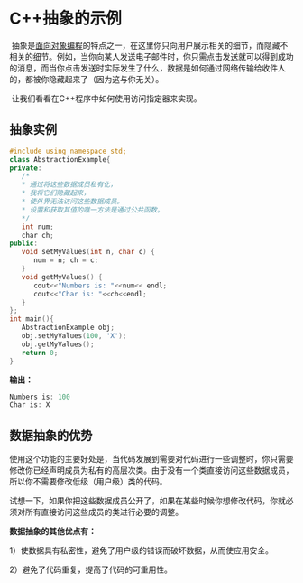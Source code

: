 # C++抽象的示例
​	抽象是[面向对象编程](/contents/C++中的OOPs概念.html)的特点之一，在这里你只向用户展示相关的细节，而隐藏不相关的细节。例如，当你向某人发送电子邮件时，你只需点击发送就可以得到成功的消息，而当你点击发送时实际发生了什么，数据是如何通过网络传输给收件人的，都被你隐藏起来了（因为这与你无关）。


​	让我们看看在C++程序中如何使用访问指定器来实现。


## 抽象实例
```cpp
#include using namespace std;
class AbstractionExample{
private:
   /*	
   * 通过将这些数据成员私有化，
   * 我将它们隐藏起来，
   * 使外界无法访问这些数据成员。
   * 设置和获取其值的唯一方法是通过公共函数。
   */
   int num;
   char ch;
public:
   void setMyValues(int n, char c) {
      num = n; ch = c;
   }
   void getMyValues() {
      cout<<"Numbers is: "<<num<< endl;
      cout<<"Char is: "<<ch<<endl;
   }
};
int main(){
   AbstractionExample obj;
   obj.setMyValues(100, 'X');
   obj.getMyValues();
   return 0;
}
```
  **输出：**


```cpp
Numbers is: 100
Char is: X
```
## 数据抽象的优势
​	使用这个功能的主要好处是，当代码发展到需要对代码进行一些调整时，你只需要修改你已经声明成员为私有的高层次类。由于没有一个类直接访问这些数据成员，所以你不需要修改低级（用户级）类的代码。

​	试想一下，如果你把这些数据成员公开了，如果在某些时候你想修改代码，你就必须对所有直接访问这些成员的类进行必要的调整。

**数据抽象的其他优点有：**

   1）使数据具有私密性，避免了用户级的错误而破坏数据，从而使应用安全。

   2）避免了代码重复，提高了代码的可重用性。


